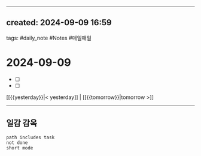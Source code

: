 
---  
created: 2024-09-09 16:59  
---  
tags: #daily_note  #Notes #매일매일
  
# 2024-09-09  
- [ ] 
- [ ] 
  
  
[[{{yesterday}}|< yesterday]] | [[{{tomorrow}}|tomorrow >]]  
  
---  
## 일감 감옥  
```tasks  
path includes task  
not done  
short mode  
```